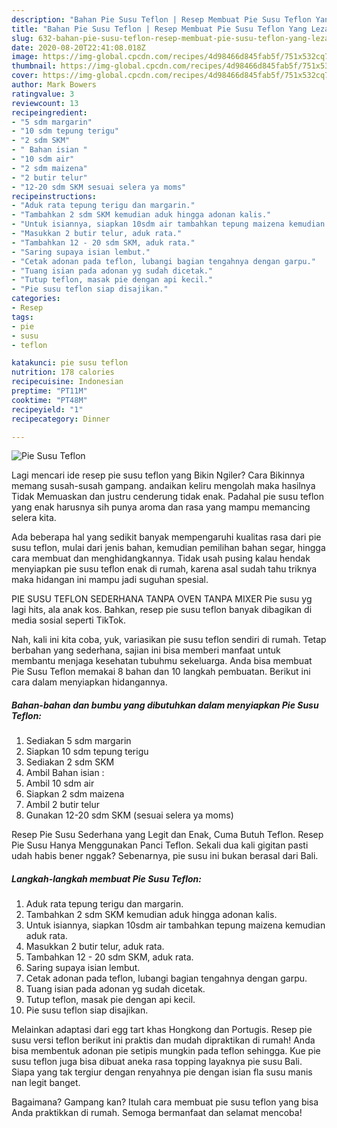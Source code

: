 ```yaml
---
description: "Bahan Pie Susu Teflon | Resep Membuat Pie Susu Teflon Yang Lezat"
title: "Bahan Pie Susu Teflon | Resep Membuat Pie Susu Teflon Yang Lezat"
slug: 632-bahan-pie-susu-teflon-resep-membuat-pie-susu-teflon-yang-lezat
date: 2020-08-20T22:41:08.018Z
image: https://img-global.cpcdn.com/recipes/4d98466d845fab5f/751x532cq70/pie-susu-teflon-foto-resep-utama.jpg
thumbnail: https://img-global.cpcdn.com/recipes/4d98466d845fab5f/751x532cq70/pie-susu-teflon-foto-resep-utama.jpg
cover: https://img-global.cpcdn.com/recipes/4d98466d845fab5f/751x532cq70/pie-susu-teflon-foto-resep-utama.jpg
author: Mark Bowers
ratingvalue: 3
reviewcount: 13
recipeingredient:
- "5 sdm margarin"
- "10 sdm tepung terigu"
- "2 sdm SKM"
- " Bahan isian "
- "10 sdm air"
- "2 sdm maizena"
- "2 butir telur"
- "12-20 sdm SKM sesuai selera ya moms"
recipeinstructions:
- "Aduk rata tepung terigu dan margarin."
- "Tambahkan 2 sdm SKM kemudian aduk hingga adonan kalis."
- "Untuk isiannya, siapkan 10sdm air tambahkan tepung maizena kemudian aduk rata."
- "Masukkan 2 butir telur, aduk rata."
- "Tambahkan 12 - 20 sdm SKM, aduk rata."
- "Saring supaya isian lembut."
- "Cetak adonan pada teflon, lubangi bagian tengahnya dengan garpu."
- "Tuang isian pada adonan yg sudah dicetak."
- "Tutup teflon, masak pie dengan api kecil."
- "Pie susu teflon siap disajikan."
categories:
- Resep
tags:
- pie
- susu
- teflon

katakunci: pie susu teflon 
nutrition: 178 calories
recipecuisine: Indonesian
preptime: "PT11M"
cooktime: "PT48M"
recipeyield: "1"
recipecategory: Dinner

---
```



![Pie Susu Teflon](https://img-global.cpcdn.com/recipes/4d98466d845fab5f/751x532cq70/pie-susu-teflon-foto-resep-utama.jpg)

Lagi mencari ide resep pie susu teflon yang Bikin Ngiler? Cara Bikinnya memang susah-susah gampang. andaikan keliru mengolah maka hasilnya Tidak Memuaskan dan justru cenderung tidak enak. Padahal pie susu teflon yang enak harusnya sih punya aroma dan rasa yang mampu memancing selera kita.

Ada beberapa hal yang sedikit banyak mempengaruhi kualitas rasa dari pie susu teflon, mulai dari jenis bahan, kemudian pemilihan bahan segar, hingga cara membuat dan menghidangkannya. Tidak usah pusing kalau hendak menyiapkan pie susu teflon enak di rumah, karena asal sudah tahu triknya maka hidangan ini mampu jadi suguhan spesial.

PIE SUSU TEFLON SEDERHANA TANPA OVEN TANPA MIXER Pie susu yg lagi hits, ala anak kos. Bahkan, resep pie susu teflon banyak dibagikan di media sosial seperti TikTok.


Nah, kali ini kita coba, yuk, variasikan pie susu teflon sendiri di rumah. Tetap berbahan yang sederhana, sajian ini bisa memberi manfaat untuk membantu menjaga kesehatan tubuhmu sekeluarga. Anda bisa membuat Pie Susu Teflon memakai 8 bahan dan 10 langkah pembuatan. Berikut ini cara dalam menyiapkan hidangannya.

<!--inarticleads1-->

##### Bahan-bahan dan bumbu yang dibutuhkan dalam menyiapkan Pie Susu Teflon:

1. Sediakan 5 sdm margarin
1. Siapkan 10 sdm tepung terigu
1. Sediakan 2 sdm SKM
1. Ambil  Bahan isian :
1. Ambil 10 sdm air
1. Siapkan 2 sdm maizena
1. Ambil 2 butir telur
1. Gunakan 12-20 sdm SKM (sesuai selera ya moms)


Resep Pie Susu Sederhana yang Legit dan Enak, Cuma Butuh Teflon. Resep Pie Susu Hanya Menggunakan Panci Teflon. Sekali dua kali gigitan pasti udah habis bener nggak? Sebenarnya, pie susu ini bukan berasal dari Bali. 

<!--inarticleads2-->

##### Langkah-langkah membuat Pie Susu Teflon:

1. Aduk rata tepung terigu dan margarin.
1. Tambahkan 2 sdm SKM kemudian aduk hingga adonan kalis.
1. Untuk isiannya, siapkan 10sdm air tambahkan tepung maizena kemudian aduk rata.
1. Masukkan 2 butir telur, aduk rata.
1. Tambahkan 12 - 20 sdm SKM, aduk rata.
1. Saring supaya isian lembut.
1. Cetak adonan pada teflon, lubangi bagian tengahnya dengan garpu.
1. Tuang isian pada adonan yg sudah dicetak.
1. Tutup teflon, masak pie dengan api kecil.
1. Pie susu teflon siap disajikan.


Melainkan adaptasi dari egg tart khas Hongkong dan Portugis. Resep pie susu versi teflon berikut ini praktis dan mudah dipraktikan di rumah! Anda bisa membentuk adonan pie setipis mungkin pada teflon sehingga. Kue pie susu teflon juga bisa dibuat aneka rasa topping layaknya pie susu Bali. Siapa yang tak tergiur dengan renyahnya pie dengan isian fla susu manis nan legit banget. 

Bagaimana? Gampang kan? Itulah cara membuat pie susu teflon yang bisa Anda praktikkan di rumah. Semoga bermanfaat dan selamat mencoba!
